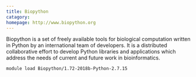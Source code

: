 ```yaml
---
title: Biopython
catagory:  
homepage: http://www.biopython.org
---
```

Biopython is a set of freely available tools for biological computation written in Python by an international team of developers. It is a distributed collaborative effort to develop Python libraries and applications which address the needs of current and future work in bioinformatics. 
```
module load Biopython/1.72-2018b-Python-2.7.15
```

